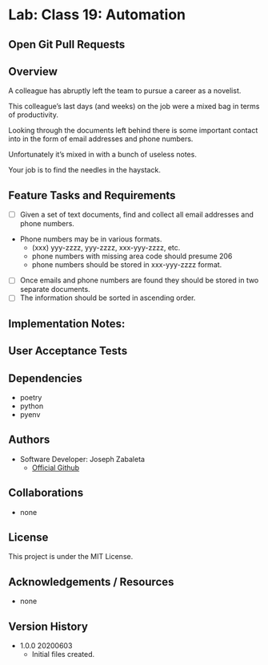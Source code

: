 # Lab: Class 19: Automation

## Open Git Pull Requests  


## Overview  
A colleague has abruptly left the team to pursue a career as a novelist.

This colleague’s last days (and weeks) on the job were a mixed bag in terms of productivity.

Looking through the documents left behind there is some important contact into in the form of email addresses and phone numbers.

Unfortunately it’s mixed in with a bunch of useless notes.

Your job is to find the needles in the haystack.

## Feature Tasks and Requirements  
- [ ] Given a set of text documents, find and collect all email addresses and phone numbers.  
- Phone numbers may be in various formats.
  - (xxx) yyy-zzzz, yyy-zzzz, xxx-yyy-zzzz, etc.  
  - phone numbers with missing area code should presume 206
  - phone numbers should be stored in xxx-yyy-zzzz format.
- [ ] Once emails and phone numbers are found they should be stored in two separate documents.
- [ ] The information should be sorted in ascending order.

## Implementation Notes:  


## User Acceptance Tests  


## Dependencies  
- poetry  
- python  
- pyenv  

## Authors  
- Software Developer: Joseph Zabaleta
  - [Official Github](https://github.com/joseph-zabaleta)  

## Collaborations  
- none  

## License  
This project is under the MIT License.

## Acknowledgements / Resources  
- none

## Version History  
- 1.0.0 20200603  
    - Initial files created.  
